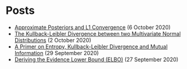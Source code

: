 # Posts

* [Approximate Posteriors and L1 Convergence](./posts/bayes_risk.html) (6 October 2020)
* [The Kullback-Leibler Divergence between two Multivariate Normal Distributions](./posts/kl_divergence_gaussians.html) (2 October 2020)
* [A Primer on Entropy, Kullback-Leibler Divergence and Mutual Information](./posts/primer_info_theory.html) (29 September 2020)
* [Deriving the Evidence Lower Bound (ELBO)](./posts/elbo_derivation.html) (27 September 2020)
